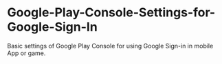 # Google-Play-Console-Settings-for-Google-Sign-In
Basic settings of Google Play Console for using Google Sign-in in mobile App or game.
